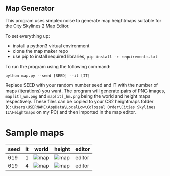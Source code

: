 
## Map Generator

This program uses simplex noise to generate map heightmaps suitable for the City Skylines 2 Map Editor.

To set everything up:
* install a python3 virtual environment
* clone the map maker repo
* use pip to install required libraries, `pip install -r requirements.txt`

To run the program using the following command:
```
python map.py --seed [SEED] --it [IT]
```
Replace SEED with your random number seed and IT with the number of maps (iterations) you want.
The program will generate pairs of PNG images, `map[it]_wm.png` and `map[it]_hm.png`
being the world and height maps respectively. These files can be copied to your CS2 heightmaps
folder (`C:\Users\USERNAME\AppData\LocalLow\Colossal Order\Cities Skylines II\Heightmaps` on my PC)
and then imported in the map editor.

# Sample maps

| seed | it | world                            | height                           | editor |
|------|----|----------------------------------|----------------------------------|--------|
| 619  | 1  | ![map](./readme-images/1_wm.png) | ![map](./readme-images/1_wm.png) | editor |
| 619  | 4  | ![map](./readme-images/4_wm.png) | ![map](./readme-images/4_wm.png) | editor |



